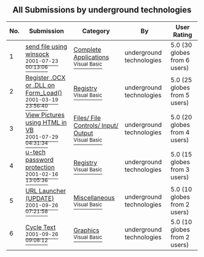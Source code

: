 ﻿<div align="center">

## All Submissions by underground technologies

</div>

No.  | Submission | Category | By   | User Rating
---- | ---------- | -------- | ---- | -----------
1 | [send file using winsock<br /><sup>2001-07-23 00:13:06</sup>](https://github.com/Planet-Source-Code/underground-technologies-send-file-using-winsock__1-25338) | [Complete Applications<br /><sup>Visual Basic</sup>](../ByCategory/complete-applications__1-27.md) | underground technologies | 5.0 (30 globes from 6 users)
2 | [Register \.OCX or \.DLL on Form\_Load\(\)<br /><sup>2001-03-19 23:56:40</sup>](https://github.com/Planet-Source-Code/underground-technologies-register-ocx-or-dll-on-form-load__1-21801) | [Registry<br /><sup>Visual Basic</sup>](../ByCategory/registry__1-36.md) | underground technologies | 5.0 (25 globes from 5 users)
3 | [View Pictures using HTML in VB<br /><sup>2001-07-29 04:31:34</sup>](https://github.com/Planet-Source-Code/underground-technologies-view-pictures-using-html-in-vb__1-25622) | [Files/ File Controls/ Input/ Output<br /><sup>Visual Basic</sup>](../ByCategory/files-file-controls-input-output__1-3.md) | underground technologies | 5.0 (20 globes from 4 users)
4 | [u\-tech password protection<br /><sup>2001-02-16 13:05:36</sup>](https://github.com/Planet-Source-Code/underground-technologies-u-tech-password-protection__1-21144) | [Registry<br /><sup>Visual Basic</sup>](../ByCategory/registry__1-36.md) | underground technologies | 5.0 (15 globes from 3 users)
5 | [URL Launcher \(UPDATE\)<br /><sup>2001-09-26 07:21:58</sup>](https://github.com/Planet-Source-Code/underground-technologies-url-launcher-update__1-27553) | [Miscellaneous<br /><sup>Visual Basic</sup>](../ByCategory/miscellaneous__1-1.md) | underground technologies | 5.0 (10 globes from 2 users)
6 | [Cycle Text<br /><sup>2001-09-26 09:08:12</sup>](https://github.com/Planet-Source-Code/underground-technologies-cycle-text__1-27556) | [Graphics<br /><sup>Visual Basic</sup>](../ByCategory/graphics__1-46.md) | underground technologies | 5.0 (10 globes from 2 users)
